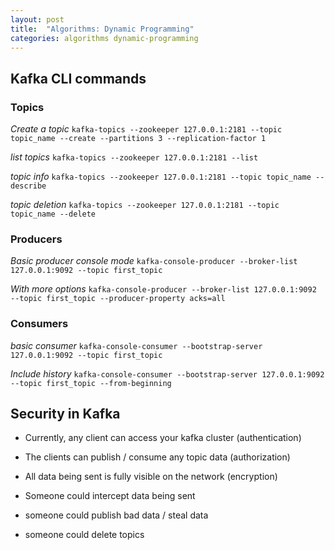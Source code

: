 ```yaml
---
layout: post
title:  "Algorithms: Dynamic Programming"
categories: algorithms dynamic-programming
---
```


## Kafka CLI commands

### Topics

*Create a topic*
`kafka-topics --zookeeper 127.0.0.1:2181 --topic topic_name --create
--partitions 3 --replication-factor 1`

*list topics*
`kafka-topics --zookeeper 127.0.0.1:2181 --list`

*topic info*
`kafka-topics --zookeeper 127.0.0.1:2181 --topic topic_name --describe`

*topic deletion*
`kafka-topics --zookeeper 127.0.0.1:2181 --topic topic_name --delete`

### Producers

*Basic producer console mode*
`kafka-console-producer --broker-list 127.0.0.1:9092 --topic first_topic`

*With more options*
`kafka-console-producer --broker-list 127.0.0.1:9092 --topic first_topic
--producer-property acks=all`

### Consumers
*basic consumer*
`kafka-console-consumer --bootstrap-server 127.0.0.1:9092 --topic first_topic`

*Include history*
`kafka-console-consumer --bootstrap-server 127.0.0.1:9092 --topic first_topic
--from-beginning`

## Security in Kafka
 * Currently, any client can access your kafka cluster (authentication)
 * The clients can publish / consume any topic data (authorization)
 * All data being sent is fully visible on the network (encryption)

 * Someone could intercept data being sent
 * someone could publish bad data / steal data
 * someone could delete topics
